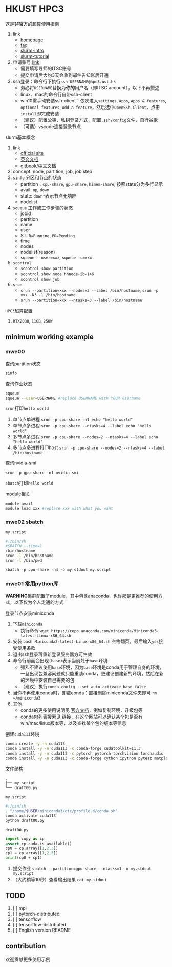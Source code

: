 # HKUST HPC3

这是**非官方**的超算使用指南

1. link
   * [homepage](https://itsc.hkust.edu.hk/services/academic-teaching-support/high-performance-computing/hpc3-cluster)
   * [faq](https://itsc.hkust.edu.hk/services/academic-teaching-support/high-performance-computing/hpc3-cluster/hpc3-cluster-faq)
   * [slurm-intro](https://itsc.hkust.edu.hk/services/academic-teaching-support/high-performance-computing/hpc3-cluster/jobs)
   * [slurm-tutorial](https://slurm.schedmd.com/tutorials.html)
2. 申请账号 [link](https://itsc.hkust.edu.hk/services/academic-teaching-support/high-performance-computing/hpc3-cluster/account)
   * 需要填写导师的ITSC账号
   * 提交申请后大约3天会收到邮件告知账后开通
3. ssh登录：命令行下执行`ssh USERNAME@hpc3.ust.hk`
   * 务必将`USERNAME`替换为**你的**用户名（即ITSC account），以下不再赘述
   * linux、mac的命令行自带ssh-client
   * win10需手动安装ssh-client：依次进入`settings`, `Apps`, `Apps & features`, `optional features`, `Add a feature`，然后选中`OpenSSh Client`，点击`install`即完成安装
   * （建议）配置公钥、私钥登录方式，配置`.ssh/config`文件，自行谷歌
   * （可选）vscode连接登录节点

slurm基本概念

1. link
   * [official site](https://www.schedmd.com/index.php)
   * [英文文档](https://slurm.schedmd.com/documentation.html)
   * [gitbook/中文文档](https://docs.slurm.cn/users/)
2. concept: node, partition, job, job step
3. `sinfo` 分区和节点的状态
   * partition：`cpu-share`, `gpu-share`, `himem-share`, 按照state分为多行显示
   * avail: `up`, `down`
   * state: `down*`表示节点无响应
   * nodelist
4. `squeue` 工作或工作步骤的状态
   * jobid
   * partition
   * name
   * user
   * ST: `R=Running`, `PD=Pending`
   * time
   * nodes
   * nodelist(reason)
   * `squeue --user=xxx`, `squeue -u=xxx`
5. `scontrol`
   * `scontrol show partition`
   * `scontrol show node hhnode-ib-146`
   * `scontrol show job`
6. `srun`
   * `srun --partition=xxx --nodes=3 --label /bin/hostname`, `srun -p xxx -N3 -l /bin/hostname`
   * `srun --partition=xxx --ntasks=3 --label /bin/hostname`

`HPC3`超算配置

1. `RTX2080`, `11GB`, `250W`

## minimum working example

### mwe00

查询partition状态

`sinfo`

查询作业状态

```bash
squeue
squeue --user=USERNAME #replace USERNAME with YOUR username
```

`srun`打印`hello world`

1. 单节点单进程 `srun -p cpu-share -n1 echo "hello world"`
2. 单节点多进程 `srun -p cpu-share --ntasks=4 --label echo "hello world"`
3. 多节点多进程 `srun -p cpu-share --nodes=2 --ntasks=4 --label echo "hello world"`
4. 多节点多进程打印host `srun -p cpu-share --nodes=2 --ntasks=4 --label /bin/hostname`

查询nvidia-smi

`srun -p gpu-share -n1 nvidia-smi`

`sbatch`打印`hello world`

module相关

```bash
module avail
module load xxx #replace xxx with what you want
```

### mwe02 sbatch

`my.script`

```bash
#!/bin/sh
#SBATCH --time=1
/bin/hostname
srun -l /bin/hostname
srun -l /bin/pwd
```

`sbatch -p cpu-share -n4 -o my.stdout my.script`

### mwe01 常用python库

**WARNING**集群配置了module，其中包含anaconda，也许那是更推荐的使用方式，以下仅为个人走通的方式

登录节点安装miniconda

1. 下载`miniconda`
   * 执行命令 `wget https://repo.anaconda.com/miniconda/Miniconda3-latest-Linux-x86_64.sh`
2. 安装 `bash Miniconda3-latest-Linux-x86_64.sh` 空格翻页，最后输入`yes`接受使用条款
3. 退出ssh登录再重新登录服务器方可生效
4. 命令行前面会出现`(base)`表示当前处于`base`环境
   * 强烈不建议使用`base`环境，因为`base`环境是conda用于管理自身的环境，一旦出现包兼容问题就只能重装conda，更建议创建新的环境，然后在新的环境中安装自己需要的包
   * （建议）执行`conda config --set auto_activate_base false`
5. 当你不再使用conda时，卸载conda：直接删除miniconda文件夹即可 `rm ~/miniconda3`
6. 其他
   * conda的更多使用说明见 [官方文档](https://docs.conda.io/en/latest/miniconda.html)，例如复制环境，升级包等
   * conda包列表搜索见 [链接](https://anaconda.org/)，在这个网站可以确认某个包是否有win/mac/linux版本等，以及查找某个包的版本等信息

创建`cuda113`环境

```bash
conda create -y -n cuda113
conda install -y -n cuda113 -c conda-forge cudatoolkit=11.3
conda install -y -n cuda113 -c pytorch pytorch torchvision torchaudio
conda install -y -n cuda113 -c conda-forge cython ipython pytest matplotlib h5py pandas pylint jupyterlab pillow protobuf scipy requests tqdm lxml opt_einsum cupy nccl
```

文件结构

```bash
.
├── my.script
└── draft00.py
```

`my.script`

```bash
#!/bin/sh
. "/home/$USER/miniconda3/etc/profile.d/conda.sh"
conda activate cuda113
python draft00.py
```

`draft00.py`

```Python
import cupy as cp
assert cp.cuda.is_available()
cp0 = cp.array([1,2,3])
cp1 = cp.array([1,2,3])
print(cp0 + cp1)
```

1. 提交作业 `sbatch --partition=gpu-share --ntasks=1 -o my.stdout my.script`
2. （大约稍等10秒）查看输出结果 `cat my.stdout`

## TODO

1. [ ] mpi
2. [ ] pytorch-distributed
3. [ ] tensorflow
4. [ ] tensorflow-distributed
5. [ ] English version README

## contribution

欢迎贡献更多使用示例
